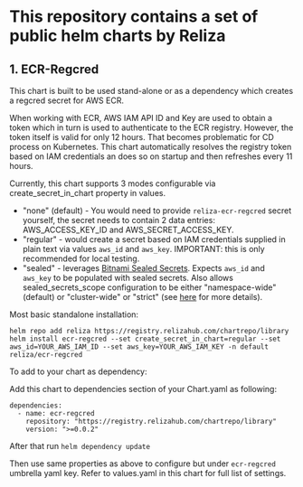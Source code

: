 # This repository contains a set of public helm charts by Reliza

## 1. ECR-Regcred

This chart is built to be used stand-alone or as a dependency which creates a regcred secret for AWS ECR.

When working with ECR, AWS IAM API ID and Key are used to obtain a token which in turn is used to authenticate to the ECR registry. However, the token itself is valid for only 12 hours. That becomes problematic for CD process on Kubernetes. This chart automatically resolves the registry token based on IAM credentials an does so on startup and then refreshes every 11 hours.

Currently, this chart supports 3 modes configurable via create_secret_in_chart property in values.
- "none" (default) - You would need to provide `reliza-ecr-regcred` secret yourself, the secret needs to contain 2 data entries: AWS_ACCESS_KEY_ID and AWS_SECRET_ACCESS_KEY.
- "regular" - would create a secret based on IAM credentials supplied in plain text via values `aws_id` and `aws_key`. IMPORTANT: this is only recommended for local testing.
- "sealed" - leverages [Bitnami Sealed Secrets](https://github.com/bitnami-labs/sealed-secrets). Expects `aws_id` and `aws_key` to be populated with sealed secrets. Also allows sealed_secrets_scope configuration to be either "namespace-wide" (default) or "cluster-wide" or "strict" (see [here](https://github.com/bitnami-labs/sealed-secrets#scopes) for more details).

Most basic standalone installation:

```
helm repo add reliza https://registry.relizahub.com/chartrepo/library
helm install ecr-regcred --set create_secret_in_chart=regular --set aws_id=YOUR_AWS_IAM_ID --set aws_key=YOUR_AWS_IAM_KEY -n default reliza/ecr-regcred
```


To add to your chart as dependency:

Add this chart to dependencies section of your Chart.yaml as following:

```
dependencies:
  - name: ecr-regcred
    repository: "https://registry.relizahub.com/chartrepo/library"
    version: ">=0.0.2"
```

After that run `helm dependency update`

Then use same properties as above to configure but under `ecr-regcred` umbrella yaml key. Refer to values.yaml in this chart for full list of settings.
